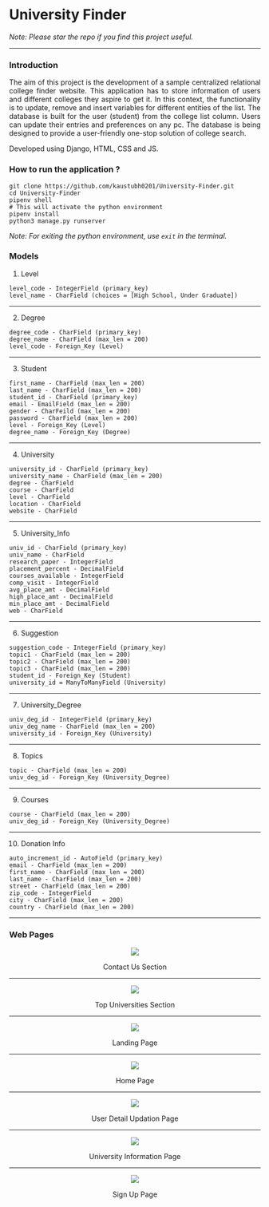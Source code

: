 # University Finder

<i> Note: Please star the repo if you find this project useful. </i>

<hr>

### Introduction

<p align = "justify">
The aim of this project is the development of a sample centralized relational college finder website. This application has to store information of users and different colleges they aspire to get it. In this context, the functionality is to update, remove and insert variables for different entities of the list. The database is built for the user (student) from the college list column. Users can update their entries and preferences on any pc. The database is being designed to provide a user-friendly one-stop solution of college search. 
</p>

<p align = "justify">
Developed using Django, HTML, CSS and JS.
</p>

### How to run the application ?

```
git clone https://github.com/kaustubh0201/University-Finder.git
cd University-Finder
pipenv shell
# This will activate the python environment
pipenv install
python3 manage.py runserver
```

<i> Note: For exiting the python environment, use <code>exit</code> in the terminal. </i>

### Models

1. Level

```
level_code - IntegerField (primary_key)
level_name - CharField (choices = [High School, Under Graduate])
```

<hr>

2. Degree

```
degree_code - CharField (primary_key)
degree_name - CharField (max_len = 200)
level_code - Foreign_Key (Level)
```

<hr>

3. Student

```
first_name - CharField (max_len = 200)
last_name - CharField (max_len = 200)
student_id - CharField (primary_key)
email - EmailField (max_len = 200)
gender - CharFeild (max_len = 200)
password - CharField (max_len = 200)
level - Foreign_Key (Level)
degree_name - Foreign_Key (Degree)
```

<hr>

4. University

```
university_id - CharField (primary_key)
university_name - CharField (max_len = 200)
degree - CharField
course - CharField
level - CharField
location - CharField
website - CharField
```

<hr>

5. University_Info

```
univ_id - CharField (primary_key)
univ_name - CharField
research_paper - IntegerField
placement_percent - DecimalField
courses_available - IntegerField
comp_visit - IntegerField
avg_place_amt - DecimalField
high_place_amt - DecimalField
min_place_amt - DecimalField
web - CharField
```

<hr>

6. Suggestion

```
suggestion_code - IntegerField (primary_key)
topic1 - CharField (max_len = 200)
topic2 - CharField (max_len = 200)
topic3 - CharField (max_len = 200)
student_id - Foreign_Key (Student)
university_id = ManyToManyField (University) 
```

<hr>

7. University_Degree

```
univ_deg_id - IntegerField (primary_key)
univ_deg_name - CharField (max_len = 200)
university_id - Foreign_Key (University)
```

<hr>

8. Topics

```
topic - CharField (max_len = 200)
univ_deg_id - Foreign_Key (University_Degree)
```

<hr>

9. Courses

```
course - CharField (max_len = 200)
univ_deg_id - Foreign_Key (University_Degree)
```

<hr>

10. Donation Info

```
auto_increment_id - AutoField (primary_key)
email - CharField (max_len = 200)
first_name - CharField (max_len = 200)
last_name - CharField (max_len = 200)
street - CharField (max_len = 200)
zip_code - IntegerField
city - CharField (max_len = 200)
country - CharField (max_len = 200)
```

<hr>

### Web Pages

<p align = "center">
<img src="./images/image.png">
</p>

<p align = "center">Contact Us Section</p>

<hr>

<p align="center">
<img src="./images/image-1.png">
</p>

<p align = "center">Top Universities Section</p>

<hr>

<p align="center">
<img src="./images/image-2.png">
</p>

<p align = "center">Landing Page</p>

<hr>

<p align="center">
<img src="./images/image-3.png">
</p>

<p align = "center">Home Page</p>

<hr>

<p align="center">
<img src="./images/image-4.png">
</p>

<p align = "center">User Detail Updation Page</p>

<hr>

<p align="center">
<img src="./images/image-5.png">
</p>

<p align = "center">University Information Page</p>

<hr>

<p align="center">
<img src="./images/image-6.png">
</p>

<p align = "center">Sign Up Page</p>